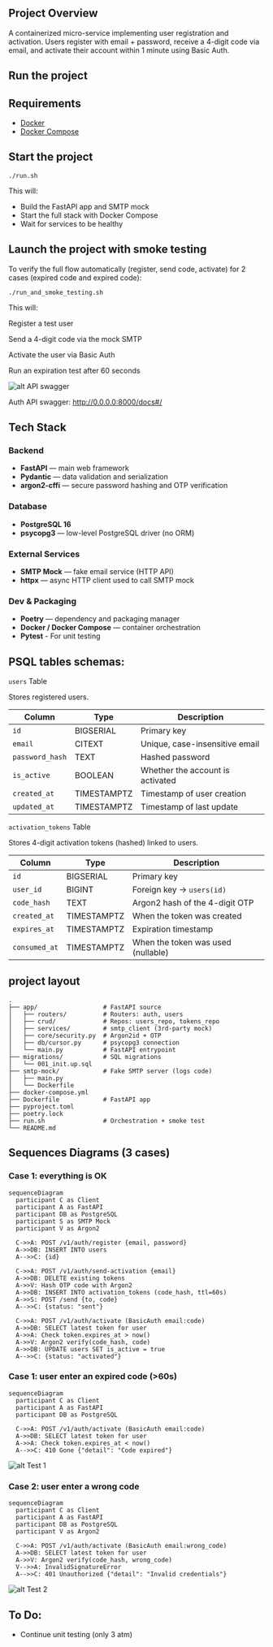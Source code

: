 ## Project Overview

A containerized micro-service implementing user registration and activation.
Users register with email + password, receive a 4-digit code via email, and activate their account within 1 minute using Basic Auth.

## Run the project

## Requirements

- [Docker](https://www.docker.com/)
- [Docker Compose](https://docs.docker.com/compose/)

## Start the project

```
./run.sh

```

This will:

- Build the FastAPI app and SMTP mock
- Start the full stack with Docker Compose
- Wait for services to be healthy

## Launch the project with smoke testing

To verify the full flow automatically (register, send code, activate) for 2 cases (expired code and expired code):

```
./run_and_smoke_testing.sh

```

This will:

Register a test user

Send a 4-digit code via the mock SMTP

Activate the user via Basic Auth

Run an expiration test after 60 seconds

![alt API swagger](docs/swagger.png)

Auth API swagger: http://0.0.0.0:8000/docs#/

## Tech Stack

### Backend

- **FastAPI** — main web framework
- **Pydantic** — data validation and serialization
- **argon2-cffi** — secure password hashing and OTP verification

### Database

- **PostgreSQL 16**
- **psycopg3** — low-level PostgreSQL driver (no ORM)

### External Services

- **SMTP Mock** — fake email service (HTTP API)
- **httpx** — async HTTP client used to call SMTP mock

### Dev & Packaging

- **Poetry** — dependency and packaging manager
- **Docker / Docker Compose** — container orchestration
- **Pytest** - For unit testing

## PSQL tables schemas:

`users` Table

Stores registered users.

| Column          | Type        | Description                      |
| --------------- | ----------- | -------------------------------- |
| `id`            | BIGSERIAL   | Primary key                      |
| `email`         | CITEXT      | Unique, case-insensitive email   |
| `password_hash` | TEXT        | Hashed password                  |
| `is_active`     | BOOLEAN     | Whether the account is activated |
| `created_at`    | TIMESTAMPTZ | Timestamp of user creation       |
| `updated_at`    | TIMESTAMPTZ | Timestamp of last update         |

`activation_tokens` Table

Stores 4-digit activation tokens (hashed) linked to users.

| Column        | Type        | Description                        |
| ------------- | ----------- | ---------------------------------- |
| `id`          | BIGSERIAL   | Primary key                        |
| `user_id`     | BIGINT      | Foreign key → `users(id)`          |
| `code_hash`   | TEXT        | Argon2 hash of the 4-digit OTP     |
| `created_at`  | TIMESTAMPTZ | When the token was created         |
| `expires_at`  | TIMESTAMPTZ | Expiration timestamp               |
| `consumed_at` | TIMESTAMPTZ | When the token was used (nullable) |

## project layout

```
.
├── app/                  # FastAPI source
│   ├── routers/          # Routers: auth, users
│   ├── crud/             # Repos: users_repo, tokens_repo
│   ├── services/         # smtp_client (3rd-party mock)
│   ├── core/security.py  # Argon2id + OTP
│   ├── db/cursor.py      # psycopg3 connection
│   └── main.py           # FastAPI entrypoint
├── migrations/           # SQL migrations
│   └── 001_init.up.sql
├── smtp-mock/            # Fake SMTP server (logs code)
│   ├── main.py
│   └── Dockerfile
├── docker-compose.yml
├── Dockerfile            # FastAPI app
├── pyproject.toml
├── poetry.lock
├── run.sh                # Orchestration + smoke test
└── README.md
```

## Sequences Diagrams (3 cases)

### Case 1: everything is OK

```
sequenceDiagram
  participant C as Client
  participant A as FastAPI
  participant DB as PostgreSQL
  participant S as SMTP Mock
  participant V as Argon2

  C->>A: POST /v1/auth/register {email, password}
  A->>DB: INSERT INTO users
  A-->>C: {id}

  C->>A: POST /v1/auth/send-activation {email}
  A->>DB: DELETE existing tokens
  A->>V: Hash OTP code with Argon2
  A->>DB: INSERT INTO activation_tokens (code_hash, ttl=60s)
  A->>S: POST /send {to, code}
  A-->>C: {status: "sent"}

  C->>A: POST /v1/auth/activate (BasicAuth email:code)
  A->>DB: SELECT latest token for user
  A->>A: Check token.expires_at > now()
  A->>V: Argon2 verify(code_hash, code)
  A->>DB: UPDATE users SET is_active = true
  A-->>C: {status: "activated"}
```

### Case 1: user enter an expired code (>60s)

```
sequenceDiagram
  participant C as Client
  participant A as FastAPI
  participant DB as PostgreSQL

  C->>A: POST /v1/auth/activate (BasicAuth email:code)
  A->>DB: SELECT latest token for user
  A->>A: Check token.expires_at < now()
  A-->>C: 410 Gone {"detail": "Code expired"}
```

![alt Test 1](docs/test_code_success.png)

### Case 2: user enter a wrong code

```
sequenceDiagram
  participant C as Client
  participant A as FastAPI
  participant DB as PostgreSQL
  participant V as Argon2

  C->>A: POST /v1/auth/activate (BasicAuth email:wrong_code)
  A->>DB: SELECT latest token for user
  A->>V: Argon2 verify(code_hash, wrong_code)
  V-->>A: InvalidSignatureError
  A-->>C: 401 Unauthorized {"detail": "Invalid credentials"}
```

![alt Test 2](docs/test_code_expired.png)

## To Do:

- Continue unit testing (only 3 atm)
